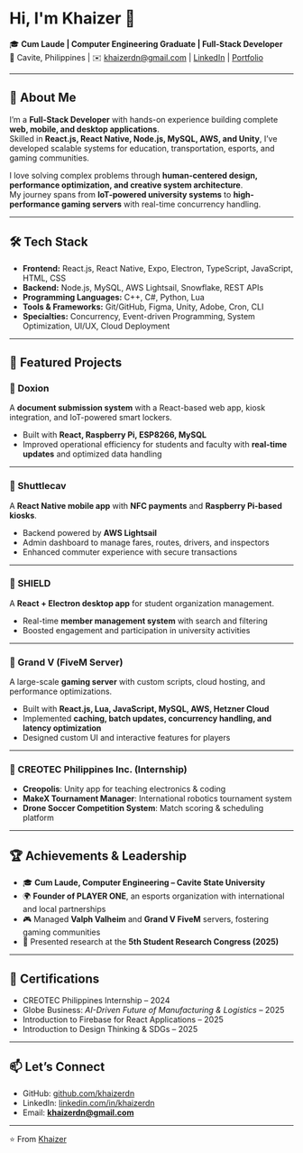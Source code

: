 # Hi, I'm Khaizer 👋

🎓 **Cum Laude | Computer Engineering Graduate | Full-Stack Developer**  
📍 Cavite, Philippines | ✉️ khaizerdn@gmail.com | [LinkedIn](https://www.linkedin.com/in/khaizerdn) | [Portfolio](https://github.com/khaizerdn)

---

## 🚀 About Me  
I’m a **Full-Stack Developer** with hands-on experience building complete **web, mobile, and desktop applications**.  
Skilled in **React.js, React Native, Node.js, MySQL, AWS, and Unity**, I’ve developed scalable systems for education, transportation, esports, and gaming communities.  

I love solving complex problems through **human-centered design, performance optimization, and creative system architecture**.  
My journey spans from **IoT-powered university systems** to **high-performance gaming servers** with real-time concurrency handling.

---

## 🛠️ Tech Stack  

- **Frontend:** React.js, React Native, Expo, Electron, TypeScript, JavaScript, HTML, CSS  
- **Backend:** Node.js, MySQL, AWS Lightsail, Snowflake, REST APIs  
- **Programming Languages:** C++, C#, Python, Lua  
- **Tools & Frameworks:** Git/GitHub, Figma, Unity, Adobe, Cron, CLI  
- **Specialties:** Concurrency, Event-driven Programming, System Optimization, UI/UX, Cloud Deployment  

---

## 📌 Featured Projects  

### 🔹 Doxion
A **document submission system** with a React-based web app, kiosk integration, and IoT-powered smart lockers.  
- Built with **React, Raspberry Pi, ESP8266, MySQL**  
- Improved operational efficiency for students and faculty with **real-time updates** and optimized data handling  

---

### 🔹 Shuttlecav  
A **React Native mobile app** with **NFC payments** and **Raspberry Pi-based kiosks**.  
- Backend powered by **AWS Lightsail**  
- Admin dashboard to manage fares, routes, drivers, and inspectors  
- Enhanced commuter experience with secure transactions  

---

### 🔹 SHIELD 
A **React + Electron desktop app** for student organization management.  
- Real-time **member management system** with search and filtering  
- Boosted engagement and participation in university activities  

---

### 🔹 Grand V (FiveM Server)  
A large-scale **gaming server** with custom scripts, cloud hosting, and performance optimizations.  
- Built with **React.js, Lua, JavaScript, MySQL, AWS, Hetzner Cloud**  
- Implemented **caching, batch updates, concurrency handling, and latency optimization**  
- Designed custom UI and interactive features for players  

---

### 🔹 CREOTEC Philippines Inc. (Internship)  
- **Creopolis**: Unity app for teaching electronics & coding  
- **MakeX Tournament Manager**: International robotics tournament system  
- **Drone Soccer Competition System**: Match scoring & scheduling platform  

---

## 🏆 Achievements & Leadership  

- 🎓 **Cum Laude, Computer Engineering – Cavite State University**  
- 🌍 **Founder of PLAYER ONE**, an esports organization with international and local partnerships  
- 🎮 Managed **Valph Valheim** and **Grand V FiveM** servers, fostering gaming communities  
- 📜 Presented research at the **5th Student Research Congress (2025)**  

---

## 📂 Certifications  

- CREOTEC Philippines Internship – 2024  
- Globe Business: *AI-Driven Future of Manufacturing & Logistics* – 2025  
- Introduction to Firebase for React Applications – 2025  
- Introduction to Design Thinking & SDGs – 2025  

---

## 📫 Let’s Connect  
- GitHub: [github.com/khaizerdn](https://github.com/khaizerdn)  
- LinkedIn: [linkedin.com/in/khaizerdn](https://www.linkedin.com/in/khaizerdn)  
- Email: **khaizerdn@gmail.com**  

---
⭐️ From [Khaizer](https://github.com/khaizerdn)
